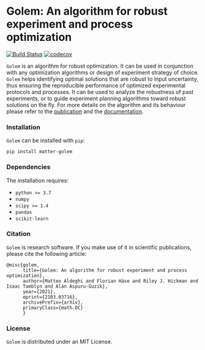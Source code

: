 # Golem: An algorithm for robust experiment and process optimization
[![Build Status](https://github.com/aspuru-guzik-group/golem/actions/workflows/ci.yml/badge.svg)](https://github.com/aspuru-guzik-group/golem/actions/workflows/ci.yml)
[![codecov](https://codecov.io/gh/aspuru-guzik-group/golem/branch/master/graph/badge.svg?token=pHQ8Z50qf8)](https://codecov.io/gh/aspuru-guzik-group/golem)

``Golem`` is an algorithm for robust optimization. It can be used in conjunction with any optimization algorithms or
design of experiment strategy of choice. ``Golem`` helps identifying optimal solutions that are robust to input uncertainty, 
thus ensuring the reproducible performance of optimized experimental protocols and processes. It can be used to analyze 
the robustness of past experiments, or to guide experiment planning algorithms toward robust solutions on the fly. For 
more details on the algorithm and its behaviour please refer to the [publication](https://arxiv.org/abs/2103.03716) and
the [documentation](https://aspuru-guzik-group.github.io/golem/).

###  Installation
``Golem`` can be installed with ``pip``:

```
pip install matter-golem
```

### Dependencies
The installation requires:
* ``python >= 3.7``
* ``numpy``
* ``scipy >= 1.4``
* ``pandas``
* ``scikit-learn``

###  Citation
``Golem`` is research software. If you make use of it in scientific publications, please cite the following article:

```
@misc{golem,
      title={Golem: An algorithm for robust experiment and process optimization}, 
      author={Matteo Aldeghi and Florian Häse and Riley J. Hickman and Isaac Tamblyn and Alán Aspuru-Guzik},
      year={2021},
      eprint={2103.03716},
      archivePrefix={arXiv},
      primaryClass={math.OC}
      }
```

###  License
``Golem`` is distributed under an MIT License.
